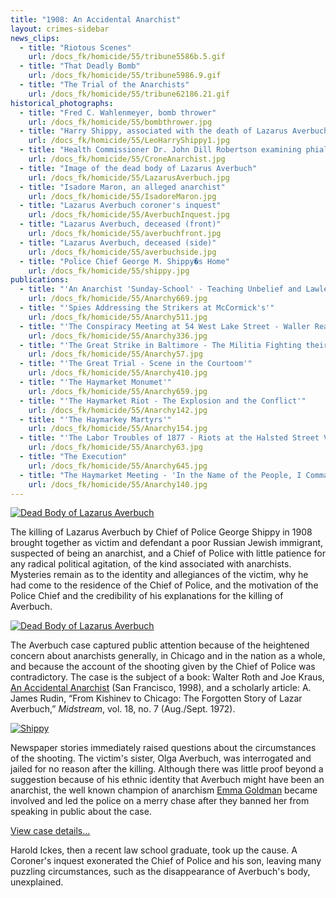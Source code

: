 ```yaml
---
title: "1908: An Accidental Anarchist"
layout: crimes-sidebar
news_clips:
  - title: "Riotous Scenes"
    url: /docs_fk/homicide/55/tribune5586b.5.gif
  - title: "That Deadly Bomb"
    url: /docs_fk/homicide/55/tribune5986.9.gif
  - title: "The Trial of the Anarchists"
    url: /docs_fk/homicide/55/tribune62186.21.gif
historical_photographs:
  - title: "Fred C. Wahlenmeyer, bomb thrower"
    url: /docs_fk/homicide/55/bombthrower.jpg
  - title: "Harry Shippy, associated with the death of Lazarus Averbuch"
    url: /docs_fk/homicide/55/LeoHarryShippy1.jpg
  - title: "Health Commissioner Dr. John Dill Robertson examining phials of poisons in anarchist Jean Crones' room"
    url: /docs_fk/homicide/55/CroneAnarchist.jpg
  - title: "Image of the dead body of Lazarus Averbuch"
    url: /docs_fk/homicide/55/LazarusAverbuch.jpg
  - title: "Isadore Maron, an alleged anarchist"
    url: /docs_fk/homicide/55/IsadoreMaron.jpg
  - title: "Lazarus Averbuch coroner's inquest"
    url: /docs_fk/homicide/55/AverbuchInquest.jpg
  - title: "Lazarus Averbuch, deceased (front)"
    url: /docs_fk/homicide/55/averbuchfront.jpg
  - title: "Lazarus Averbuch, deceased (side)"
    url: /docs_fk/homicide/55/averbuchside.jpg
  - title: "Police Chief George M. Shippy�s Home"
    url: /docs_fk/homicide/55/shippy.jpg
publications:
  - title: "'An Anarchist 'Sunday-School' - Teaching Unbelief and Lawlessness'"
    url: /docs_fk/homicide/55/Anarchy669.jpg
  - title: "'Spies Addressing the Strikers at McCormick's'"
    url: /docs_fk/homicide/55/Anarchy511.jpg
  - title: "'The Conspiracy Meeting at 54 West Lake Street - Waller Reading Engel's 'Plan''"
    url: /docs_fk/homicide/55/Anarchy336.jpg
  - title: "'The Great Strike in Baltimore - The Militia Fighting their Way through the Streets'"
    url: /docs_fk/homicide/55/Anarchy57.jpg
  - title: "'The Great Trial - Scene in the Courtoom'"
    url: /docs_fk/homicide/55/Anarchy410.jpg
  - title: "'The Haymarket Monumet'"
    url: /docs_fk/homicide/55/Anarchy659.jpg
  - title: "'The Haymarket Riot - The Explosion and the Conflict'"
    url: /docs_fk/homicide/55/Anarchy142.jpg
  - title: "'The Haymarkey Martyrs'"
    url: /docs_fk/homicide/55/Anarchy154.jpg
  - title: "'The Labor Troubles of 1877 - Riots at the Halsted Street Viaduct, Chicago'"
    url: /docs_fk/homicide/55/Anarchy63.jpg
  - title: "The Execution"
    url: /docs_fk/homicide/55/Anarchy645.jpg
  - title: "The Haymarket Meeting - 'In the Name of the People, I Command You to Disperse�"
    url: /docs_fk/homicide/55/Anarchy140.jpg
---
```


<a href="/historical/timeline/1908/13/"><img class="image is-128x128" src="/img/crimes/lazarus/DeadBodyOfLazarusAverbuch.jpg" title="Dead Body of Lazarus Averbuch"></a>

The killing of Lazarus Averbuch by Chief of Police George Shippy in 1908 brought together as victim and defendant a poor Russian Jewish immigrant, suspected of being an anarchist, and a Chief of Police with little patience for any radical political agitation, of the kind associated with anarchists. Mysteries remain as to the identity and allegiances of the victim, why he had come to the residence of the Chief of Police, and the motivation of the Police Chief and the credibility of his explanations for the killing of Averbuch.

<a href="/historical/timeline/1908/13/"><img class="image is-128x128" src="/img/crimes/lazarus/Lazarus_Averbuch_deceased_front.jpg" title="Dead Body of Lazarus Averbuch"></a>

The Averbuch case captured public attention because of the heightened concern about anarchists generally, in Chicago and in the nation as a whole, and because the account of the shooting given by the Chief of Police was contradictory. The case is the subject of a book: Walter Roth and Joe Kraus, [An Accidental Anarchist](https://www.amazon.com/exec/obidos/tg/detail/-/0897335023/qid=1086273319/sr=1-2/ref=sr_1_2/104-5698753-1575148?v=glance&s=books) (San Francisco, 1998), and a scholarly article: A. James Rudin, “From Kishinev to Chicago: The Forgotten Story of Lazar Averbuch,” *Midstream*, vol. 18, no. 7 (Aug./Sept. 1972).

<a href="/historical/timeline/1908/348/"><img class="image is-128x128" src="/img/crimes/lazarus/PoliceChiefGeorgeMShippysHome.jpg" title="Shippy"></a>

Newspaper stories immediately raised questions about the circumstances of the shooting. The victim's sister, Olga Averbuch, was interrogated and jailed for no reason after the killing. Although there was little proof beyond a suggestion because of his ethnic identity that Averbuch might have been an anarchist, the well known champion of anarchism [Emma Goldman](http://www.lib.berkeley.edu/goldman/) became involved and led the police on a merry chase after they banned her from speaking in public about the case.

[View case details...](/database/55/)

Harold Ickes, then a recent law school graduate, took up the cause. A Coroner's inquest exonerated the Chief of Police and his son, leaving many puzzling circumstances, such as the disappearance of Averbuch's body, unexplained.
